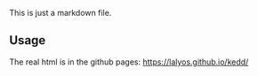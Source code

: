 This is just a markdown file.

## Usage 

The real html is in the github pages: https://lalyos.github.io/kedd/